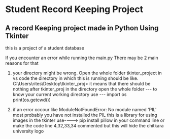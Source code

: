 # Student Record Keeping Project

## A record Keeping project made in Python Using Tkinter

this is a project of a student database 

If you encounter an error while running the main.py
There may be 2 main reasons for that 

1.  your directory might be wrong. Open the whole folder tkinter_project in vs code
    the directory in which this is running should be like.
    C:\Users\rites\Desktop\tkinter_proj>
    it means that there should be nothing after tkinter_proj in the directory open 
    the whole folder
    --- to know your current working directory use ---
    import os
    print(os.getcwd())
    
2.  if an error occour like ModuleNotFoundError: No module named 'PIL'  
    most probably you have not installed the PIL this is a library for 
    using images in the tkinter use---->  pip install pillow
    in your command line or make the code line 4,32,33,34 commented
    but this will hide the chitkara university logo 

     
